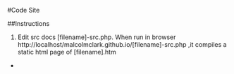 #Code Site

##Instructions

1. Edit src docs [filename]-src.php. When run in browser 
http://localhost/malcolmclark.github.io/[filename]-src.php 
,it compiles a static html page of [filename].htm

-


